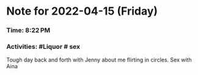 # Note for 2022-04-15 (Friday)
### Time: 8:22 PM
### Activities: #Liquor  # sex

Tough day back and forth with Jenny about me flirting in circles.   Sex with Aina
